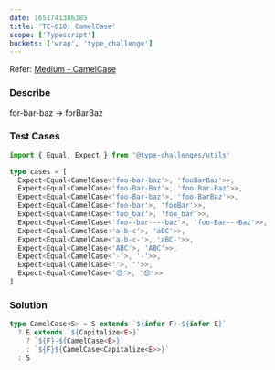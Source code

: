 ```yaml
---
date: 1651741386385
title: 'TC-610: CamelCase'
scope: ['Typescript']
buckets: ['wrap', 'type_challenge']
---
```


Refer: [Medium - CamelCase](https://github.com/type-challenges/type-challenges/blob/master/questions/610-medium-camelcase/README.md)

### Describe

for-bar-baz -> forBarBaz

### Test Cases

```typescript
import { Equal, Expect } from '@type-challenges/utils'

type cases = [
  Expect<Equal<CamelCase<'foo-bar-baz'>, 'fooBarBaz'>>,
  Expect<Equal<CamelCase<'foo-Bar-Baz'>, 'foo-Bar-Baz'>>,
  Expect<Equal<CamelCase<'foo-Bar-baz'>, 'foo-BarBaz'>>,
  Expect<Equal<CamelCase<'foo-bar'>, 'fooBar'>>,
  Expect<Equal<CamelCase<'foo_bar'>, 'foo_bar'>>,
  Expect<Equal<CamelCase<'foo--bar----baz'>, 'foo-Bar---Baz'>>,
  Expect<Equal<CamelCase<'a-b-c'>, 'aBC'>>,
  Expect<Equal<CamelCase<'a-b-c-'>, 'aBC-'>>,
  Expect<Equal<CamelCase<'ABC'>, 'ABC'>>,
  Expect<Equal<CamelCase<'-'>, '-'>>,
  Expect<Equal<CamelCase<''>, ''>>,
  Expect<Equal<CamelCase<'😎'>, '😎'>>
]
```

### Solution

```typescript
type CamelCase<S> = S extends `${infer F}-${infer E}`
  ? E extends `${Capitalize<E>}`
    ? `${F}-${CamelCase<E>}`
    : `${F}${CamelCase<Capitalize<E>>}`
  : S
```
